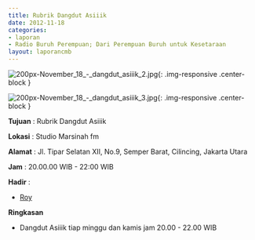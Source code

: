 ```yaml
---
title: Rubrik Dangdut Asiiik 
date: 2012-11-18
categories:
- laporan
- Radio Buruh Perempuan; Dari Perempuan Buruh untuk Kesetaraan
layout: laporancmb
---
```



![200px-November_18_-_dangdut_asiiik_2.jpg](/uploads/200px-November_18_-_dangdut_asiiik_2.jpg){: .img-responsive .center-block }

![200px-November_18_-_dangdut_asiiik_3.jpg](/uploads/200px-November_18_-_dangdut_asiiik_3.jpg){: .img-responsive .center-block }


**Tujuan** : Rubrik Dangdut Asiiik 

**Lokasi** : Studio Marsinah fm 

**Alamat** : Jl. Tipar Selatan XII, No.9, Semper Barat, Cilincing, Jakarta Utara 

**Jam** : 20.00.00 WIB - 22:00 WIB 

**Hadir** :
* [Roy](http://wiki.ciptamedia.org/wiki/Roy)

**Ringkasan**  
* Dangdut Asiiik tiap minggu dan kamis jam 20.00 - 22.00 WIB
